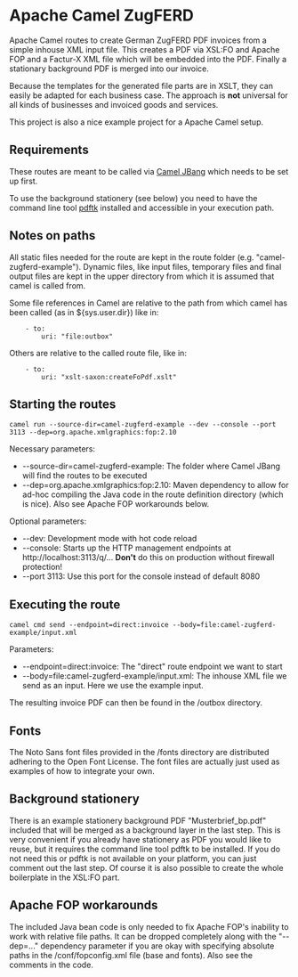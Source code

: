 # Apache Camel ZugFERD

Apache Camel routes to create German ZugFERD PDF invoices from a simple inhouse XML input file. This creates a PDF via XSL:FO and Apache FOP and a Factur-X XML file which will be embedded into the PDF. Finally a stationary background PDF is merged into our invoice.

Because the templates for the generated file parts are in XSLT, they can easily be adapted for each business case. The approach is **not** universal for all kinds of businesses and invoiced goods and services.

This project is also a nice example project for a Apache Camel setup.

## Requirements

These routes are meant to be called via [Camel JBang](https://camel.apache.org/manual/camel-jbang.html) which needs to be set up first.

To use the background stationery (see below) you need to have the command line tool [pdftk](https://gitlab.com/pdftk-java/pdftk) installed and accessible in your execution path.

## Notes on paths
All static files needed for the route are kept in the route folder (e.g. "camel-zugferd-example"). Dynamic files, like input files, temporary files and final output files are kept in the upper directory from which it is assumed that camel is called from.

Some file references in Camel are relative to the path from which camel has been called (as in ${sys.user.dir}) like in:
```
    - to:
        uri: "file:outbox"
```
Others are relative to the called route file, like in:
```
    - to:
        uri: "xslt-saxon:createFoPdf.xslt"
```

## Starting the routes

```
camel run --source-dir=camel-zugferd-example --dev --console --port 3113 --dep=org.apache.xmlgraphics:fop:2.10
```

Necessary parameters:
* --source-dir=camel-zugferd-example: The folder where Camel JBang will find the routes to be executed
* --dep=org.apache.xmlgraphics:fop:2.10: Maven dependency to allow for ad-hoc compiling the Java code in the route definition directory (which is nice). Also see Apache FOP workarounds below.

Optional parameters:
* --dev: Development mode with hot code reload
* --console: Starts up the HTTP management endpoints at http://localhost:3113/q/... **Don't** do this on production without firewall protection!
* --port 3113: Use this port for the console instead of default 8080

## Executing the route

```
camel cmd send --endpoint=direct:invoice --body=file:camel-zugferd-example/input.xml
```

Parameters:
* --endpoint=direct:invoice: The "direct" route endpoint we want to start
* --body=file:camel-zugferd-example/input.xml: The inhouse XML file we send as an input. Here we use the example input.

The resulting invoice PDF can then be found in the /outbox directory.

## Fonts

The Noto Sans font files provided in the /fonts directory are distributed adhering to the Open Font License. The font files are actually just used as examples of how to integrate your own.

## Background stationery

There is an example stationery background PDF "Musterbrief_bp.pdf" included that will be merged as a background layer in the last step. This is very convenient if you already have stationery as PDF you would like to reuse, but it requires the command line tool pdftk to be installed. If you do not need this or pdftk is not available on your platform, you can just comment out the last step. Of course it is also possible to create the whole boilerplate in the XSL:FO part. 

## Apache FOP workarounds

The included Java bean code is only needed to fix Apache FOP's inability to work with relative file paths. It can be dropped completely along with the "--dep=..." dependency parameter if you are okay with specifying absolute paths in the /conf/fopconfig.xml file (base and fonts). Also see the comments in the code. 